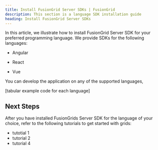 ```yaml
---
title: Install FusionGrid Server SDKs | FusionGrid
description: This section is a language SDK installation guide
heading: Install FusionGrid Server SDKs
---
```


In this article, we illustrate how to install FusionGrid Server SDK for your preferred programming language. We provide SDKs for the following languages:

- Angular

- React

- Vue

You can develop the application on any of the supported languages, 

[tabular example code for each language]

## Next Steps

After you have installed FusionGrids Server SDK for the language of your choice, refer to the following tutorials to get started with grids:

- tutotial 1
- tutorial 2
- tutorial 4
